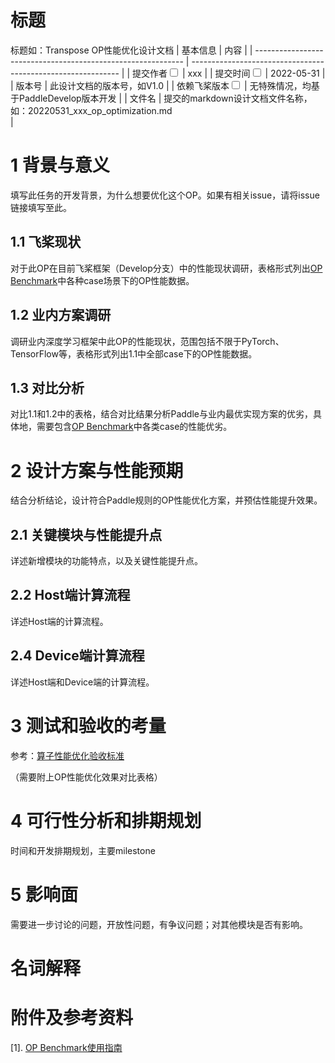 # 标题

标题如：Transpose OP性能优化设计文档
| 基本信息                                                     | 内容                                                         |
| ------------------------------------------------------------ | ------------------------------------------------------------ |
| 提交作者<input type="checkbox" class="rowselector hidden">   | xxx                                               |
| 提交时间<input type="checkbox" class="rowselector hidden">   | 2022-05-31                                                   |
| 版本号                                                       | 此设计文档的版本号，如V1.0                                   |
| 依赖飞桨版本<input type="checkbox" class="rowselector hidden"> | 无特殊情况，均基于PaddleDevelop版本开发                      |
| 文件名                                                       | 提交的markdown设计文档文件名称，如：20220531_xxx_op_optimization.md<br> |


# 1 背景与意义

填写此任务的开发背景，为什么想要优化这个OP。如果有相关issue，请将issue链接填写至此。

## 1.1 飞桨现状

对于此OP在目前飞桨框架（Develop分支）中的性能现状调研，表格形式列出[OP Benchmark](https://github.com/PaddlePaddle/benchmark/tree/master/api/tests_v2)中各种case场景下的OP性能数据。


## 1.2 业内方案调研

调研业内深度学习框架中此OP的性能现状，范围包括不限于PyTorch、TensorFlow等，表格形式列出1.1中全部case下的OP性能数据。

## 1.3 对比分析

对比1.1和1.2中的表格，结合对比结果分析Paddle与业内最优实现方案的优劣，具体地，需要包含[OP Benchmark](https://github.com/PaddlePaddle/benchmark/tree/master/api/tests_v2)中各类case的性能优劣。

# 2 设计方案与性能预期

结合分析结论，设计符合Paddle规则的OP性能优化方案，并预估性能提升效果。

## 2.1 关键模块与性能提升点

详述新增模块的功能特点，以及关键性能提升点。

## 2.2 Host端计算流程

详述Host端的计算流程。

## 2.4 Device端计算流程

详述Host端和Device端的计算流程。

# 3 测试和验收的考量

参考：[算子性能优化验收标准](http://agroup.baidu.com/paddle-perf/md/article/4892913)

（需要附上OP性能优化效果对比表格）

# 4 可行性分析和排期规划

时间和开发排期规划，主要milestone



# 5 影响面

需要进一步讨论的问题，开放性问题，有争议问题；对其他模块是否有影响。


# 名词解释


# 附件及参考资料

[1]. [OP Benchmark使用指南](https://github.com/PaddlePaddle/benchmark/blob/master/api/README.md)

